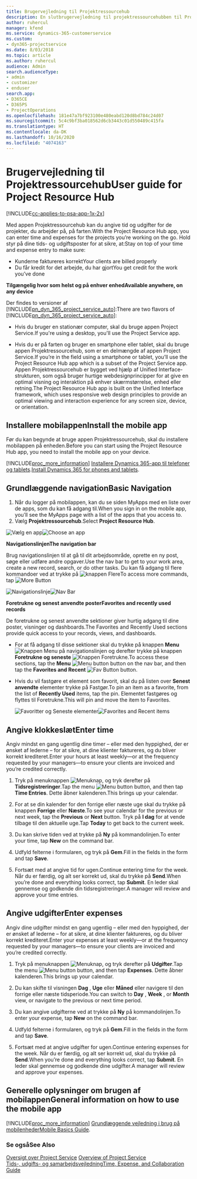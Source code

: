 ```yaml
---
title: Brugervejledning til Projektressourcehub
description: En slutbrugervejledning til projektressourcehubben til Project Service
author: ruhercul
manager: kfend
ms.service: dynamics-365-customerservice
ms.custom:
- dyn365-projectservice
ms.date: 8/03/2018
ms.topic: article
ms.author: ruhercul
audience: Admin
search.audienceType:
- admin
- customizer
- enduser
search.app:
- D365CE
- D365PS
- ProjectOperations
ms.openlocfilehash: 181e47a7bf923100e480eabd120d8bd784c24d07
ms.sourcegitcommit: 5c4c9bf3ba018562d6cb3443c01d550489c415fa
ms.translationtype: HT
ms.contentlocale: da-DK
ms.lasthandoff: 10/16/2020
ms.locfileid: "4074163"
---
```

# <a name="user-guide-for-project-resource-hub"></a><span data-ttu-id="b4e61-103">Brugervejledning til Projektressourcehub</span><span class="sxs-lookup"><span data-stu-id="b4e61-103">User guide for Project Resource Hub</span></span>

[!INCLUDE[cc-applies-to-psa-app-1x-2x](../includes/cc-applies-to-psa-app-1x-2x.md)]

<span data-ttu-id="b4e61-104">Med appen Projektressourcehub kan du angive tid og udgifter for de projekter, du arbejder på, på farten.</span><span class="sxs-lookup"><span data-stu-id="b4e61-104">With the Project Resource Hub app, you can enter time and expenses for the projects you’re working on the go.</span></span> <span data-ttu-id="b4e61-105">Hold styr på dine tids- og udgiftsposter for at sikre, at:</span><span class="sxs-lookup"><span data-stu-id="b4e61-105">Stay on top of your time and expense entry to make sure:</span></span>

- <span data-ttu-id="b4e61-106">Kunderne faktureres korrekt</span><span class="sxs-lookup"><span data-stu-id="b4e61-106">Your clients are billed properly</span></span>
- <span data-ttu-id="b4e61-107">Du får kredit for det arbejde, du har gjort</span><span class="sxs-lookup"><span data-stu-id="b4e61-107">You get credit for the work you’ve done</span></span>

<span data-ttu-id="b4e61-108">**Tilgængelig hvor som helst og på enhver enhed**</span><span class="sxs-lookup"><span data-stu-id="b4e61-108">**Available anywhere, on any device**</span></span>

<span data-ttu-id="b4e61-109">Der findes to versioner af [!INCLUDE[pn_dyn_365_project_service_auto](../includes/pn-dyn-365-project-service-auto.md)]:</span><span class="sxs-lookup"><span data-stu-id="b4e61-109">There are two flavors of [!INCLUDE[pn_dyn_365_project_service_auto](../includes/pn-dyn-365-project-service-auto.md)]:</span></span> 

- <span data-ttu-id="b4e61-110">Hvis du bruger en stationær computer, skal du bruge appen Project Service.</span><span class="sxs-lookup"><span data-stu-id="b4e61-110">If you're using a desktop, you'll use the Project Service app.</span></span> 

- <span data-ttu-id="b4e61-111">Hvis du er på farten og bruger en smartphone eller tablet, skal du bruge appen Projektressourcehub, som er en delmængde af appen Project Service.</span><span class="sxs-lookup"><span data-stu-id="b4e61-111">If you’re in the field using a smartphone or tablet, you’ll use the Project Resource Hub app which is a subset of the Project Service  app.</span></span> <span data-ttu-id="b4e61-112">Appen Projektressourcehub er bygget ved hjælp af Unified Interface-strukturen, som også bruger hurtige webdesignprincipper for at give en optimal visning og interaktion på enhver skærmstørrelse, enhed eller retning.</span><span class="sxs-lookup"><span data-stu-id="b4e61-112">The Project Resource Hub app is built on the Unified Interface framework, which uses responsive web design principles to provide an optimal viewing and interaction experience for any screen size, device, or orientation.</span></span> 


## <a name="install-the-mobile-app"></a><span data-ttu-id="b4e61-113">Installere mobilappen</span><span class="sxs-lookup"><span data-stu-id="b4e61-113">Install the mobile app</span></span>
<span data-ttu-id="b4e61-114">Før du kan begynde at bruge appen Projektressourcehub, skal du installere mobilappen på enheden.</span><span class="sxs-lookup"><span data-stu-id="b4e61-114">Before you can start using the Project Resource Hub app, you need to install the mobile app on your device.</span></span> 

[!INCLUDE[proc_more_information](../includes/proc-more-information.md)] <span data-ttu-id="b4e61-115">[Installere Dynamics 365-app til telefoner og tablets](https://docs.microsoft.com/dynamics365/mobile-app/install-dynamics-365-for-phones-and-tablets).</span><span class="sxs-lookup"><span data-stu-id="b4e61-115">[Install Dynamics 365 for phones and tablets](https://docs.microsoft.com/dynamics365/mobile-app/install-dynamics-365-for-phones-and-tablets).</span></span>

## <a name="basic-navigation"></a><span data-ttu-id="b4e61-116">Grundlæggende navigation</span><span class="sxs-lookup"><span data-stu-id="b4e61-116">Basic Navigation</span></span>
1.  <span data-ttu-id="b4e61-117">Når du logger på mobilappen, kan du se siden MyApps med en liste over de apps, som du kan få adgang til.</span><span class="sxs-lookup"><span data-stu-id="b4e61-117">When you sign in on the mobile app, you’ll see the MyApps page with a list of the apps that you access to.</span></span> 
2.  <span data-ttu-id="b4e61-118">Vælg **Projektressourcehub**.</span><span class="sxs-lookup"><span data-stu-id="b4e61-118">Select **Project Resource Hub**.</span></span>

<span data-ttu-id="b4e61-119">![Vælg en app](media/chooseApp_1.png "Vælg en app")</span><span class="sxs-lookup"><span data-stu-id="b4e61-119">![Choose an app](media/chooseApp_1.png "Choose an app")</span></span>

<span data-ttu-id="b4e61-120">**Navigationslinjen**</span><span class="sxs-lookup"><span data-stu-id="b4e61-120">**The navigation bar**</span></span>

<span data-ttu-id="b4e61-121">Brug navigationslinjen til at gå til dit arbejdsområde, oprette en ny post, søge eller udføre andre opgaver.</span><span class="sxs-lookup"><span data-stu-id="b4e61-121">Use the nav bar to get to your work area, create a new record, search, or do other tasks.</span></span> <span data-ttu-id="b4e61-122">Du kan få adgang til flere kommandoer ved at trykke på ![knappen Flere](media/MoreButton.png "Knappen Flere")</span><span class="sxs-lookup"><span data-stu-id="b4e61-122">To access more commands, tap ![More Button](media/MoreButton.png "More Button")</span></span>

<span data-ttu-id="b4e61-123">![Navigationslinje](media/NavBar_2.png "Navigationslinje")</span><span class="sxs-lookup"><span data-stu-id="b4e61-123">![Nav Bar](media/NavBar_2.png "Nav Bar")</span></span>

<span data-ttu-id="b4e61-124">**Foretrukne og senest anvendte poster**</span><span class="sxs-lookup"><span data-stu-id="b4e61-124">**Favorites and recently used records**</span></span>

<span data-ttu-id="b4e61-125">De foretrukne og senest anvendte sektioner giver hurtig adgang til dine poster, visninger og dashboards.</span><span class="sxs-lookup"><span data-stu-id="b4e61-125">The Favorites and Recently Used sections provide quick access to your records, views, and dashboards.</span></span> 

- <span data-ttu-id="b4e61-126">For at få adgang til disse sektioner skal du trykke på knappen **Menu** ![Knappen Menu](media/MenuButton.png "Knappen Menu") på navigationslinjen og derefter trykke på knappen **Foretrukne og seneste** ![Knappen Foretrukne](media/FavButton.png "Knappen Favoritter").</span><span class="sxs-lookup"><span data-stu-id="b4e61-126">To access these sections, tap the **Menu** ![Menu button](media/MenuButton.png "Menu button") button on the nav bar, and then tap the **Favorites and Recent** ![Fav Button](media/FavButton.png "Fav Button") button.</span></span>

- <span data-ttu-id="b4e61-127">Hvis du vil fastgøre et element som favorit, skal du på listen over **Senest anvendte** elementer trykke på Fastgør.</span><span class="sxs-lookup"><span data-stu-id="b4e61-127">To pin an item as a favorite, from the list of **Recently Used** items, tap the pin.</span></span> <span data-ttu-id="b4e61-128">Elementet fastgøres og flyttes til Foretrukne.</span><span class="sxs-lookup"><span data-stu-id="b4e61-128">This will pin and move the item to Favorites.</span></span>

  <span data-ttu-id="b4e61-129">![Favoritter og Seneste elementer](media/Favs_3.png "Favoritter og Seneste elementer")</span><span class="sxs-lookup"><span data-stu-id="b4e61-129">![Favorites and Recent items](media/Favs_3.png "Favorites and Recent items")</span></span>
 
## <a name="enter-time"></a><span data-ttu-id="b4e61-130">Angive klokkeslæt</span><span class="sxs-lookup"><span data-stu-id="b4e61-130">Enter time</span></span>
<span data-ttu-id="b4e61-131">Angiv mindst en gang ugentlig dine timer – eller med den hyppighed, der er ønsket af lederne – for at sikre, at dine klienter faktureres, og du bliver korrekt krediteret.</span><span class="sxs-lookup"><span data-stu-id="b4e61-131">Enter your hours at least weekly—or at the frequency requested by your managers—to ensure your clients are invoiced and you’re credited correctly.</span></span>

1. <span data-ttu-id="b4e61-132">Tryk på menuknappen ![Menuknap](media/MenuButton.png "Knappen Menu"), og tryk derefter på **Tidsregistreringer**.</span><span class="sxs-lookup"><span data-stu-id="b4e61-132">Tap the menu ![Menu button](media/MenuButton.png "Menu button") button, and then tap **Time Entries**.</span></span> <span data-ttu-id="b4e61-133">Dette åbner kalenderen.</span><span class="sxs-lookup"><span data-stu-id="b4e61-133">This brings up your calendar.</span></span>

2. <span data-ttu-id="b4e61-134">For at se din kalender for den forrige eller næste uge skal du trykke på knappen **Forrige** eller **Næste**.</span><span class="sxs-lookup"><span data-stu-id="b4e61-134">To see your calendar for the previous or next week, tap the **Previous** or **Next** button.</span></span> <span data-ttu-id="b4e61-135">Tryk på **I dag** for at vende tilbage til den aktuelle uge.</span><span class="sxs-lookup"><span data-stu-id="b4e61-135">Tap **Today** to get back to the current week.</span></span>

3. <span data-ttu-id="b4e61-136">Du kan skrive tiden ved at trykke på **Ny** på kommandolinjen.</span><span class="sxs-lookup"><span data-stu-id="b4e61-136">To enter your time, tap **New** on the command bar.</span></span> 

4. <span data-ttu-id="b4e61-137">Udfyld felterne i formularen, og tryk på **Gem**.</span><span class="sxs-lookup"><span data-stu-id="b4e61-137">Fill in the fields in the form and tap **Save**.</span></span>

5. <span data-ttu-id="b4e61-138">Fortsæt med at angive tid for ugen.</span><span class="sxs-lookup"><span data-stu-id="b4e61-138">Continue entering time for the week.</span></span> <span data-ttu-id="b4e61-139">Når du er færdig, og alt ser korrekt ud, skal du trykke på **Send**.</span><span class="sxs-lookup"><span data-stu-id="b4e61-139">When you’re done and everything looks correct, tap **Submit**.</span></span> <span data-ttu-id="b4e61-140">En leder skal gennemse og godkende din tidsregistreringer.</span><span class="sxs-lookup"><span data-stu-id="b4e61-140">A manager will review and approve your time entries.</span></span>

## <a name="enter-expenses"></a><span data-ttu-id="b4e61-141">Angive udgifter</span><span class="sxs-lookup"><span data-stu-id="b4e61-141">Enter expenses</span></span> 
<span data-ttu-id="b4e61-142">Angiv dine udgifter mindst en gang ugentlig – eller med den hyppighed, der er ønsket af lederne – for at sikre, at dine klienter faktureres, og du bliver korrekt krediteret.</span><span class="sxs-lookup"><span data-stu-id="b4e61-142">Enter your expenses at least weekly—or at the frequency requested by your managers—to ensure your clients are invoiced and you’re credited correctly.</span></span>

1. <span data-ttu-id="b4e61-143">Tryk på menuknappen ![Menuknap](media/MenuButton.png "Knappen Menu"), og tryk derefter på **Udgifter**.</span><span class="sxs-lookup"><span data-stu-id="b4e61-143">Tap the menu ![Menu button](media/MenuButton.png "Menu button") button, and then tap **Expenses**.</span></span> <span data-ttu-id="b4e61-144">Dette åbner kalenderen.</span><span class="sxs-lookup"><span data-stu-id="b4e61-144">This brings up your calendar.</span></span>

2. <span data-ttu-id="b4e61-145">Du kan skifte til visningen **Dag** , **Uge** eller **Måned** eller navigere til den forrige eller næste tidsperiode.</span><span class="sxs-lookup"><span data-stu-id="b4e61-145">You can switch to **Day** , **Week** , or **Month** view, or navigate to the previous or next time period.</span></span> 

3. <span data-ttu-id="b4e61-146">Du kan angive udgifterne ved at trykke på **Ny** på kommandolinjen.</span><span class="sxs-lookup"><span data-stu-id="b4e61-146">To enter your expense, tap **New** on the command bar.</span></span> 

4. <span data-ttu-id="b4e61-147">Udfyld felterne i formularen, og tryk på **Gem**.</span><span class="sxs-lookup"><span data-stu-id="b4e61-147">Fill in the fields in the form and tap **Save**.</span></span>

5. <span data-ttu-id="b4e61-148">Fortsæt med at angive udgifter for ugen.</span><span class="sxs-lookup"><span data-stu-id="b4e61-148">Continue entering expenses for the week.</span></span> <span data-ttu-id="b4e61-149">Når du er færdig, og alt ser korrekt ud, skal du trykke på **Send**.</span><span class="sxs-lookup"><span data-stu-id="b4e61-149">When you’re done and everything looks correct, tap **Submit**.</span></span> <span data-ttu-id="b4e61-150">En leder skal gennemse og godkende dine udgifter.</span><span class="sxs-lookup"><span data-stu-id="b4e61-150">A manager will review and approve your expenses.</span></span>

## <a name="general-information-on-how-to-use-the-mobile-app"></a><span data-ttu-id="b4e61-151">Generelle oplysninger om brugen af mobilappen</span><span class="sxs-lookup"><span data-stu-id="b4e61-151">General information on how to use the mobile app</span></span> 
[!INCLUDE[proc_more_information](../includes/proc-more-information.md)] <span data-ttu-id="b4e61-152">[Grundlæggende vejledning i brug på mobilenheder](https://docs.microsoft.com/dynamics365/mobile-app/dynamics-365-phones-tablets-users-guide)</span><span class="sxs-lookup"><span data-stu-id="b4e61-152">[Mobile Basics Guide](https://docs.microsoft.com/dynamics365/mobile-app/dynamics-365-phones-tablets-users-guide).</span></span>

### <a name="see-also"></a><span data-ttu-id="b4e61-153">Se også</span><span class="sxs-lookup"><span data-stu-id="b4e61-153">See Also</span></span>  
 <span data-ttu-id="b4e61-154">[Oversigt over Project Service](../psa/overview.md) </span><span class="sxs-lookup"><span data-stu-id="b4e61-154">[Overview of Project Service](../psa/overview.md) </span></span>  
 [<span data-ttu-id="b4e61-155">Tids-, udgifts- og samarbejdsvejledning</span><span class="sxs-lookup"><span data-stu-id="b4e61-155">Time, Expense, and Collaboration Guide</span></span>](../psa/time-expense-collaboration-guide.md)   
 
